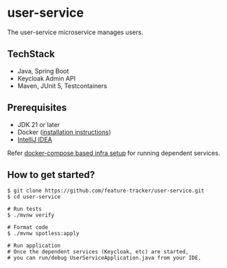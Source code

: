 # user-service
The user-service microservice manages users.

## TechStack
* Java, Spring Boot
* Keycloak Admin API
* Maven, JUnit 5, Testcontainers

## Prerequisites
* JDK 21 or later
* Docker ([installation instructions](https://docs.docker.com/engine/install/))
* [IntelliJ IDEA](https://www.jetbrains.com/idea/)
 
Refer [docker-compose based infra setup](https://github.com/feature-tracker/docker-infra) for running dependent services.

## How to get started?

```shell
$ git clone https://github.com/feature-tracker/user-service.git
$ cd user-service

# Run tests
$ ./mvnw verify

# Format code
$ ./mvnw spotless:apply

# Run application
# Once the dependent services (Keycloak, etc) are started, 
# you can run/debug UserServiceApplication.java from your IDE.
```
